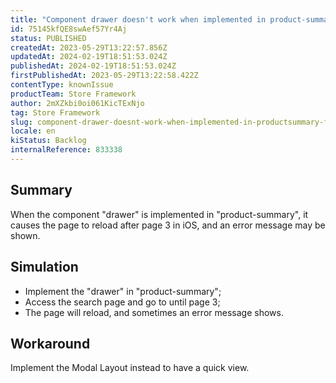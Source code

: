 ```yaml
---
title: "Component drawer doesn't work when implemented in product-summary for iOS"
id: 75145kfQE8swAef57Yr4Aj
status: PUBLISHED
createdAt: 2023-05-29T13:22:57.856Z
updatedAt: 2024-02-19T18:51:53.024Z
publishedAt: 2024-02-19T18:51:53.024Z
firstPublishedAt: 2023-05-29T13:22:58.422Z
contentType: knownIssue
productTeam: Store Framework
author: 2mXZkbi0oi061KicTExNjo
tag: Store Framework
slug: component-drawer-doesnt-work-when-implemented-in-productsummary-for-ios
locale: en
kiStatus: Backlog
internalReference: 833338
---
```


## Summary


When the component "drawer" is implemented in "product-summary", it causes the page to reload after page 3 in iOS, and an error message may be shown.


##

## Simulation



- Implement the "drawer" in "product-summary";
- Access the search page and go to until page 3;
- The page will reload, and sometimes an error message shows.


##

## Workaround


Implement the Modal Layout instead to have a quick view.




